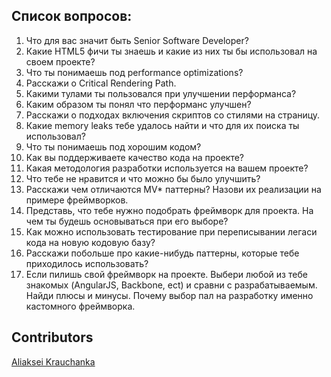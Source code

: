 ## Список вопросов:

1. Что для вас значит быть Senior Software Developer?
2. Какие HTML5 фичи ты знаешь и какие из них ты бы использовал на своем проекте?
3. Что ты понимаешь под performance optimizations?
4. Расскажи о Critical Rendering Path.
5. Какими тулами ты пользовался  при улучшении перформанса?
6. Каким образом ты понял что перформанс  улучшен?
7. Расскажи о подходах включения скриптов со стилями на страницу.
8. Какие memory leaks тебе удалось найти и что для их поиска ты использовал?
9. Что ты понимаешь под хорошим кодом?
10. Как вы поддерживаете качество кода на проекте?
11. Какая методология разработки используется на вашем проекте?
12. Что тебе не нравится и что можно бы было улучшить?
13. Расскажи чем отличаются  MV* паттерны? Назови их реализации на примере фреймворков.
14. Представь, что тебе нужно подобрать фреймворк для проекта. На чем ты будешь основываться при его выборе?
15. Как можно использовать  тестирование при переписывании легаси кода на новую кодовую базу?
16. Расскажи побольше про какие-нибудь паттерны, которые тебе приходилось использовать?
17. Если пилишь свой фреймворк на проекте. Выбери любой из тебе знакомых (AngularJS, Backbone, ect) и сравни с разрабатываемым. Найди плюсы и минусы. Почему выбор пал на разработку именно кастомного фреймворка.

## Contributors

[Aliaksei Krauchanka](https://github.com/npocto-leshka)
